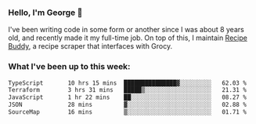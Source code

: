 ### Hello, I'm George 👋

I've been writing code in some form or another since I was about 8 years old, and recently made it my full-time job. On top of this, I maintain [Recipe Buddy](https://github.com/georgegebbett/recipe-buddy), a recipe scraper that interfaces with Grocy.  

<!--
**georgegebbett/georgegebbett** is a ✨ _special_ ✨ repository because its `README.md` (this file) appears on your GitHub profile.

Here are some ideas to get you started:

- 🔭 I’m currently working on ...
- 🌱 I’m currently learning ...
- 👯 I’m looking to collaborate on ...
- 🤔 I’m looking for help with ...
- 💬 Ask me about ...
- 📫 How to reach me: ...
- 😄 Pronouns: ...
- ⚡ Fun fact: ...
-->

### What I've been up to this week:
<!--START_SECTION:waka-->

```txt
TypeScript       10 hrs 15 mins  ███████████████▓░░░░░░░░░   62.03 %
Terraform        3 hrs 31 mins   █████▒░░░░░░░░░░░░░░░░░░░   21.31 %
JavaScript       1 hr 22 mins    ██░░░░░░░░░░░░░░░░░░░░░░░   08.27 %
JSON             28 mins         ▓░░░░░░░░░░░░░░░░░░░░░░░░   02.88 %
SourceMap        16 mins         ▒░░░░░░░░░░░░░░░░░░░░░░░░   01.71 %
```

<!--END_SECTION:waka-->
